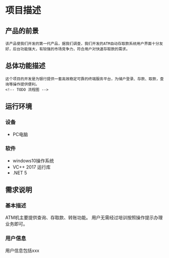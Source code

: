 # 项目描述

## 产品的前景
    该产品使我们开发的第一代产品，据我们调查，我们开发的ATM自动存取款系统用户界面十分友好，后台功能强大，有较强的市场竞争力，符合用户对快速存取款的需求。

## 总体功能描述
    这个项目的开发是为银行提供一套高效稳定可靠的终端服务平台，为储户登录、存款、取款，查询等操作提供便利。
    <!-- TODO 流程图 -->

## 运行环境
### 设备
- PC电脑

### 软件
<!-- FIXME xjb写的，需要修改 -->
- windows10操作系统
- VC++ 2017 运行库
- .NET 5

## 需求说明

### 基本描述
<!-- FIXME 其实自动存取款机应该是CRS而非ATM -->
ATM机主要提供查询、存取款、转账功能。
用户无需经过培训按照操作提示办理业务即可。

### 用户信息
用户信息包括xxx